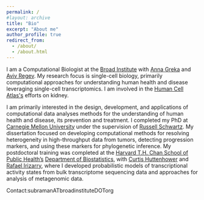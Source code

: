 ```yaml
---
permalink: /
#layout: archive
title: "Bio"
excerpt: "About me"
author_profile: true
redirect_from:
  - /about/
  - /about.html
---
```


I am a Computational Biologist at the [Broad Institute](https://www.broadinstitute.org) with [Anna Greka](http://grekalab.bwh.harvard.edu/anna-greka/) and [Aviv Regev](https://www.broadinstitute.org/regev-lab). My research focus is single-cell biology, primarily computational approaches for understanding human health and disease leveraging single-cell transcriptomics. I am involved in the [Human Cell Atlas's](https://www.humancellatlas.org) efforts on kidney. 

I am primarily interested in the design, development, and applications of computational data analyses
methods for the understanding of human health and disease, its prevention and treatment. I completed my PhD at [Carnegie Mellon University](https://www.cmu.edu) under the supervision of [Russell Schwartz](http://www.cs.cmu.edu/~russells/). My dissertation focused on developing computational methods for resolving heterogeneity in high-throughput data from tumors, detecting progression markers, and using these markers for phylogenetic inference. My postdoctoral training was completed at the [Harvard T.H. Chan School of Public Health’s](https://www.hsph.harvard.edu) [Department of Biostatistics](https://www.hsph.harvard.edu/biostatistics/), with [Curtis Huttenhower](http://huttenhower.sph.harvard.edu) and [Rafael Irizarry](https://www.hsph.harvard.edu/rafael-irizarry/), where I developed probabilistic models of transcriptional activity states from bulk transcriptome sequencing data and approaches for analysis of metagenomic data. 

Contact:subramanATbroadinstituteDOTorg





